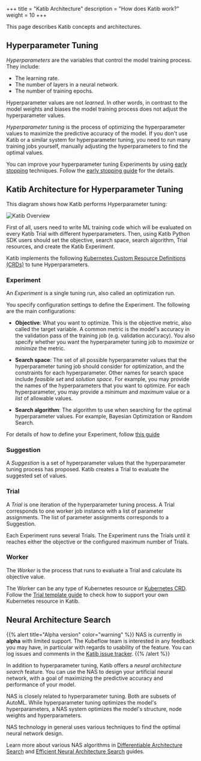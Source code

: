 +++
title = "Katib Architecture"
description = "How does Katib work?"
weight = 10
+++

This page describes Katib concepts and architectures.

## Hyperparameter Tuning

_Hyperparameters_ are the variables that control the model training process. They include:

- The learning rate.
- The number of layers in a neural network.
- The number of training epochs.

Hyperparameter values are not _learned_. In other words, in contrast to the
model weights and biases the model training process does not adjust the hyperparameter values.

_Hyperparameter tuning_ is the process of optimizing the hyperparameter values to maximize the
predictive accuracy of the model. If you don't use Katib or a similar system for hyperparameter
tuning, you need to run many training jobs yourself, manually adjusting the hyperparameters
to find the optimal values.

You can improve your hyperparameter tuning Experiments by using
[early stopping](https://en.wikipedia.org/wiki/Early_stopping) techniques.
Follow the [early stopping guide](/docs/components/katib/user-guides/early-stopping/) for the details.

## Katib Architecture for Hyperparameter Tuning

This diagram shows how Katib performs Hyperparameter tuning:

<img src="/docs/components/katib/images/katib-architecture.drawio.svg"
  alt="Katib Overview"
  class="mt-3 mb-3">

First of all, users need to write ML training code which will be evaluated on every Katib Trial
with different hyperparameters. Then, using Katib Python SDK users should set the objective, search
space, search algorithm, Trial resources, and create the Katib Experiment.

Katib implements the following
[Kubernetes Custom Resource Definitions (CRDs)](https://kubernetes.io/docs/concepts/extend-kubernetes/api-extension/custom-resources/)
to tune Hyperparameters.

### Experiment

An _Experiment_ is a single tuning run, also called an optimization run.

You specify configuration settings to define the Experiment. The following are the main configurations:

- **Objective**: What you want to optimize. This is the objective metric, also called the target
  variable. A common metric is the model's accuracy in the validation pass of the training job
  (e.g. validation accuracy). You also specify whether you want the hyperparameter tuning job
  to _maximize_ or _minimize_ the metric.

- **Search space**: The set of all possible hyperparameter values that the hyperparameter tuning job
  should consider for optimization, and the constraints for each hyperparameter. Other names for
  search space include _feasible set_ and _solution space_. For example, you may provide the
  names of the hyperparameters that you want to optimize. For each hyperparameter, you may
  provide a _minimum_ and _maximum_ value or a _list_ of allowable values.

- **Search algorithm**: The algorithm to use when searching for the optimal hyperparameter values.
  For example, Bayesian Optimization or Random Search.

For details of how to define your Experiment, follow [this guide](/docs/components/katib/user-guides/hp-tuning/configure-experiment/)

### Suggestion

A _Suggestion_ is a set of hyperparameter values that the hyperparameter tuning process has proposed.
Katib creates a Trial to evaluate the suggested set of values.

### Trial

A _Trial_ is one iteration of the hyperparameter tuning process. A Trial corresponds to one
worker job instance with a list of parameter assignments. The list of parameter assignments
corresponds to a Suggestion.

Each Experiment runs several Trials. The Experiment runs the Trials until it
reaches either the objective or the configured maximum number of Trials.

### Worker

The _Worker_ is the process that runs to evaluate a Trial and calculate its objective value.

The Worker can be any type of Kubernetes resource or
[Kubernetes CRD](https://kubernetes.io/docs/concepts/extend-kubernetes/api-extension/custom-resources/).
Follow the [Trial template guide](/docs/components/katib/user-guides/trial-template/#custom-resource)
to check how to support your own Kubernetes resource in Katib.

## Neural Architecture Search

{{% alert title="Alpha version" color="warning" %}}
NAS is currently in <b>alpha</b> with limited support. The Kubeflow team is
interested in any feedback you may have, in particular with regards to usability
of the feature. You can log issues and comments in
the [Katib issue tracker](https://github.com/kubeflow/katib/issues).
{{% /alert %}}

In addition to hyperparameter tuning, Katib offers a _neural architecture
search_ feature. You can use the NAS to design your artificial neural network, with a goal of
maximizing the predictive accuracy and performance of your model.

NAS is closely related to hyperparameter tuning. Both are subsets of AutoML. While hyperparameter
tuning optimizes the model's hyperparameters, a NAS system optimizes the model's structure,
node weights and hyperparameters.

NAS technology in general uses various techniques to find the optimal neural network design.

Learn more about various NAS algorithms in
[Differentiable Architecture Search](https://github.com/kubeflow/katib/tree/025ce256a4c0e7cb048d340454fa74040a54a2f8/pkg/suggestion/v1beta1/nas/darts)
and [Efficient Neural Architecture Search](https://github.com/kubeflow/katib/tree/025ce256a4c0e7cb048d340454fa74040a54a2f8/pkg/suggestion/v1beta1/nas/enas)
guides.
